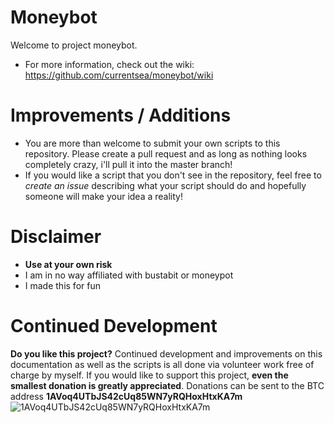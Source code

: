 # Moneybot
Welcome to project moneybot.
* For more information, check out the wiki: https://github.com/currentsea/moneybot/wiki

# Improvements / Additions
* You are more than welcome to submit your own scripts to this repository.  Please create a pull request and as long as nothing looks completely crazy, i'll pull it into the master branch! 
* If you would like a script that you don't see in the repository, feel free to *create an issue* describing what your script should do and hopefully someone will make your idea a reality! 

# Disclaimer
* **Use at your own risk**
* I am in no way affiliated with bustabit or moneypot 
* I made this for fun

# Continued Development
**Do you like this project?**
Continued development and improvements on this documentation as well as the scripts is all done via volunteer work free of charge by myself.  If you would like to support this project, **even the smallest donation is greatly appreciated**.  Donations can be sent to the BTC address **1AVoq4UTbJS42cUq85WN7yRQHoxHtxKA7m** 
![1AVoq4UTbJS42cUq85WN7yRQHoxHtxKA7m](http://i.imgur.com/zWUEHjH.png)
